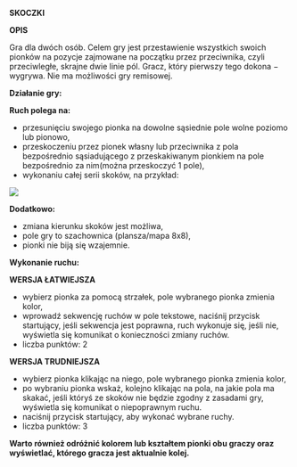 **SKOCZKI**

**OPIS**

Gra dla dwóch osób. Celem gry jest przestawienie wszystkich swoich pionków na pozycje
zajmowane na początku przez przeciwnika, czyli przeciwległe, skrajne dwie linie pól. Gracz, który
pierwszy tego dokona − wygrywa. Nie ma możliwości gry remisowej.

**Działanie gry:**

 **Ruch polega na:**
  - przesunięciu swojego pionka na dowolne sąsiednie pole wolne poziomo lub pionowo,
  - przeskoczeniu przez pionek własny lub przeciwnika z pola bezpośrednio
  sąsiadującego z przeskakiwanym pionkiem na pole bezpośrednio za nim(można
  przeskoczyć 1 pole),
  - wykonaniu całej serii skoków, na przykład:

<img src="skoczki.jpg"/>

**Dodatkowo:**
  - zmiana kierunku skoków jest możliwa,
  - pole gry to szachownica (plansza/mapa 8x8),
  - pionki nie biją się wzajemnie.

**Wykonanie ruchu:**

**WERSJA ŁATWIEJSZA**
  - wybierz pionka za pomocą strzałek, pole wybranego pionka zmienia kolor,
  - wprowadź sekwencję ruchów w pole tekstowe, naciśnij przycisk startujący, jeśli
  sekwencja jest poprawna, ruch wykonuje się, jeśli nie, wyświetla się komunikat o
  konieczności zmiany ruchów.
  - liczba punktów: 2
  
**WERSJA TRUDNIEJSZA**
  - wybierz pionka klikając na niego, pole wybranego pionka zmienia kolor,
  - po wybraniu pionka wskaż, kolejno klikając na pola, na jakie pola ma skakać, jeśli któryś
  ze skoków nie będzie zgodny z zasadami gry, wyświetla się komunikat o niepoprawnym
  ruchu.
  - naciśnij przycisk startujący, aby wykonać wybrane ruchy.
  - liczba punktów: 3

**Warto również odróżnić kolorem lub kształtem pionki obu graczy oraz wyświetlać, którego
gracza jest aktualnie kolej.**

